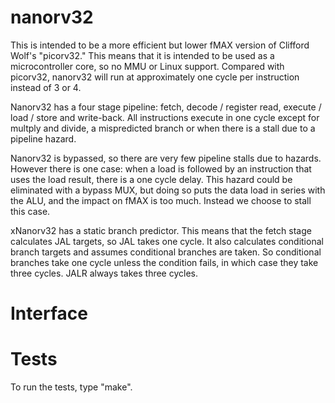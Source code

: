 # nanorv32

This is intended to be a more efficient but lower fMAX version of Clifford
Wolf's "picorv32."  This means that it is intended to be used as a
microcontroller core, so no MMU or Linux support.  Compared with picorv32,
nanorv32 will run at approximately one cycle per instruction instead of 3 or
4.

Nanorv32 has a four stage pipeline: fetch, decode / register read, execute /
load / store and write-back.  All instructions execute in one cycle except
for multply and divide, a mispredicted branch or when there is a stall due
to a pipeline hazard.

Nanorv32 is bypassed, so there are very few pipeline stalls due to hazards. 
However there is one case: when a load is followed by an instruction that
uses the load result, there is a one cycle delay.  This hazard could be
eliminated with a bypass MUX, but doing so puts the data load in series with
the ALU, and the impact on fMAX is too much.  Instead we choose to stall
this case.

xNanorv32 has a static branch predictor.  This means that the fetch stage
calculates JAL targets, so JAL takes one cycle.  It also calculates
conditional branch targets and assumes conditional branches are taken.  So
conditional branches take one cycle unless the condition fails, in which
case they take three cycles.  JALR always takes three cycles.

# Interface

# Tests

To run the tests, type "make".

